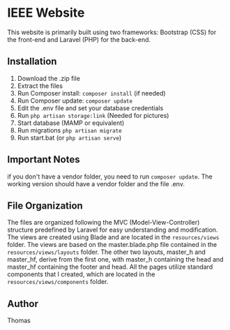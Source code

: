 # IEEE Website

This website is primarily built using two frameworks: Bootstrap (CSS) for the front-end and Laravel (PHP) for the back-end.

## Installation

1. Download the .zip file
2. Extract the files
3. Run Composer install: `composer install` (if needed)
4. Run Composer update: `composer update`
5. Edit the .env file and set your database credentials
6. Run `php artisan storage:link` (Needed for pictures)
7. Start database (MAMP or equivalent)
8. Run migrations `php artisan migrate`
9. Run start.bat (or `php artisan serve`)

## Important Notes

if you don't have a vendor folder, you need to run `composer update`. The working version should have a vendor folder and the file .env.

## File Organization

The files are organized following the MVC (Model-View-Controller) structure predefined by Laravel for easy understanding and modification. The views are created using Blade and are located in the `resources/views` folder. The views are based on the master.blade.php file contained in the `resources/views/layouts` folder. The other two layouts, master_h and master_hf, derive from the first one, with master_h containing the head and master_hf containing the footer and head. All the pages utilize standard components that I created, which are located in the `resources/views/components` folder.

## Author

Thomas
